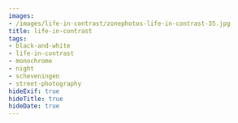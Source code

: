 ```yaml
---
images:
- /images/life-in-contrast/zonephotos-life-in-contrast-35.jpg
title: life-in-contrast
tags:
- black-and-white
- life-in-contrast
- monochrome
- night
- scheveningen
- street-photography
hideExif: true
hideTitle: true
hideDate: true
---
```

